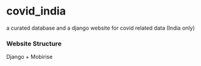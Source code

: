 # covid_india
a curated database and a django website for covid related data (India only)

### Website Structure
Django + Mobirise
